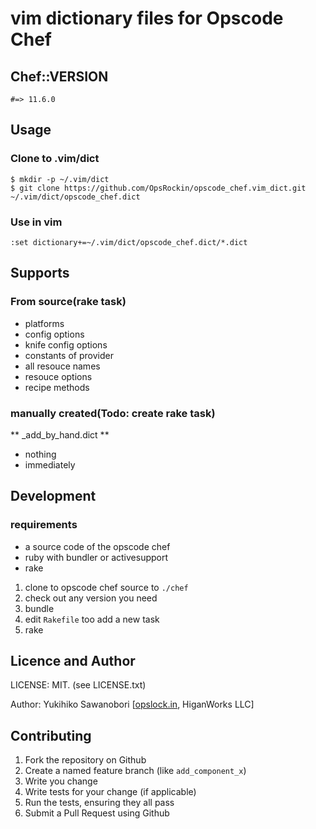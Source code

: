 # vim dictionary files for Opscode Chef


## Chef::VERSION

`#=> 11.6.0`

## Usage

### Clone to .vim/dict

```
$ mkdir -p ~/.vim/dict
$ git clone https://github.com/OpsRockin/opscode_chef.vim_dict.git ~/.vim/dict/opscode_chef.dict
```

### Use in vim

`:set dictionary+=~/.vim/dict/opscode_chef.dict/*.dict`


## Supports

### From source(rake task)

- platforms
- config options
- knife config options
- constants of provider
- all resouce names
- resouce options
- recipe methods

### manually created(Todo: create rake task)

** _add_by_hand.dict **

- nothing
- immediately


## Development

### requirements

-  a source code of the opscode chef
- ruby with bundler or activesupport
- rake



1. clone to opscode chef source to `./chef`
2. check out any version you need
2. bundle
3. edit `Rakefile` too add a new task
4. rake



## Licence and Author

LICENSE: MIT. (see LICENSE.txt)

Author: Yukihiko Sawanobori [[opslock.in](http://opsrock.in/), HiganWorks LLC]


Contributing
------------

1. Fork the repository on Github
2. Create a named feature branch (like `add_component_x`)
3. Write you change
4. Write tests for your change (if applicable)
5. Run the tests, ensuring they all pass
6. Submit a Pull Request using Github

